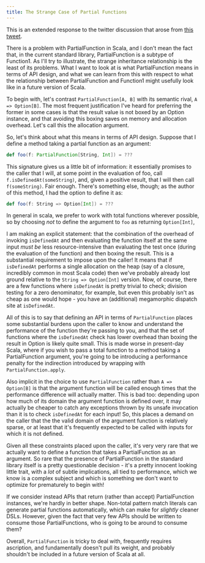 ```yaml
---
title: The Strange Case of Partial Functions
---
```


This is an extended response to the twitter discussion that arose from [this
tweet](https://twitter.com/hseeberger/status/751269895808032768).

There is a problem with PartialFunction in Scala, and I don't mean the fact
that, in the current standard library, PartialFunction is a subtype of
Function1. As I'll try to illustrate, the strange inheritance relationship is
the least of its problems. What I want to look at is what PartialFunction means
in terms of API design, and what we can learn from this with respect to what
the relationship between PartialFunction and Function1 might usefully look like
in a future version of Scala.

To begin with, let's contrast `PartialFunction[A, B]` with its semantic rival,
`A => Option[B]`. The most frequent justification I've heard for preferring the
former in some cases is that the result value is not boxed by an Option
instance, and that avoiding this boxing saves on memory and allocation overhead. Let's
call this the allocation argument.

So, let's think about what this means in terms of API design. Suppose that I
define a method taking a partial function as an argument:

```scala
def foo(f: PartialFunction[String, Int]) = ???
```

This signature gives us a little bit of information: it essentially promises to
the caller that I will, at some point in the evaluation of foo, call
`f.isDefinedAt(someString)`, and, given a positive result, that I will then
call `f(someString)`. Fair enough. There's something else, though; as the
author of this method, I had the option to define it as:

```scala
def foo(f: String => Option[Int]) = ???
```

In general in scala, we prefer to work with total functions wherever possible,
so by choosing *not* to define the argument to `foo` as returning `Option[Int]`,

I am making an explicit statement: that the combination of the overhead of
invoking `isDefinedAt` and then evaluating the function itself at the same
input *must be* less resource-intensive than evaluating the test once (during
the evaluation of the function) and then boxing the result. This is a
substantial requirement to impose upon the caller! It means that if
`isDefinedAt` performs a single allocation on the heap (say of a closure,
incredibly common in most Scala code) then we've probably already lost ground
relative to the `String => Option[Int]` version. Now, of course, there are a
few functions where `isDefinedAt` is pretty trivial to check; division testing
for a zero denominator, for example, but even this probably isn't as cheap as
one would hope - you have an (additional) megamorphic dispatch site at
`isDefinedAt`.

All of this is to say that defining an API in terms of `PartialFunction` places
some substantial burdens upon the caller to know and understand the performance
of the function they're passing to you, and that the set of functions where the
`isDefinedAt` check has lower overhead than boxing the result in Option is
likely quite small. This is made worse in present-day Scala, where if you 
wish to pass a total function to a method taking a PartialFunction argument,
you're going to be introducing a performance penalty for the indirection 
introduced by wrapping with `PartialFunction.apply`. 

Also implicit in the choice to use `PartialFunction` rather than `A => Option[B]`
is that the argument function will be called enough times that the performance
difference will actually matter. This is bad too: depending upon how
much of its domain the argument function is defined over, it may actually
be cheaper to catch any exceptions thrown by its unsafe invocation than it is to
check `isDefinedAt` for each input! So, this places a demand on the caller that
the the valid domain of the argument function is relatively sparse, or at 
least that it's frequently expected to be called with inputs for which it
is not defined.

Given all these constraints placed upon the caller, it's very very rare that
we actually want to define a function that takes a PartialFunction as an argument.
So rare that the presence of PartialFunction in the standard library itself
is a pretty questionable decision - it's a pretty innocent looking little 
trait, with a *lot* of subtle implications, all tied to performance, which we
know is a complex subject and which is something we don't want to optimize
for prematurely to begin with! 

If we consider instead APIs that return (rather than accept) PartialFunction
instances, we're hardly in better shape. Non-total pattern match literals
can generate partial functions automatically, which can make for *slightly*
cleaner DSLs. However, given the fact that very few APIs should be written
to consume those PartialFunctions, who is going to be around to consume them?

Overall, `PartialFunction` is tricky to deal with, frequently requires
ascription, and fundamentally doesn't pull its weight, and probably shouldn't
be included in a future version of Scala at all.
